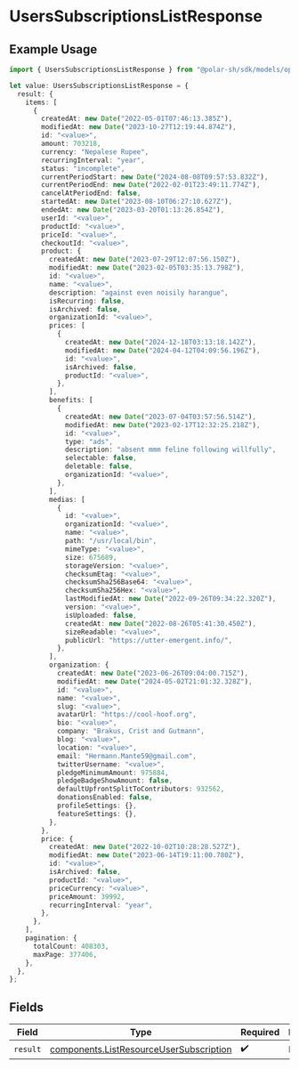 # UsersSubscriptionsListResponse

## Example Usage

```typescript
import { UsersSubscriptionsListResponse } from "@polar-sh/sdk/models/operations";

let value: UsersSubscriptionsListResponse = {
  result: {
    items: [
      {
        createdAt: new Date("2022-05-01T07:46:13.385Z"),
        modifiedAt: new Date("2023-10-27T12:19:44.874Z"),
        id: "<value>",
        amount: 703218,
        currency: "Nepalese Rupee",
        recurringInterval: "year",
        status: "incomplete",
        currentPeriodStart: new Date("2024-08-08T09:57:53.832Z"),
        currentPeriodEnd: new Date("2022-02-01T23:49:11.774Z"),
        cancelAtPeriodEnd: false,
        startedAt: new Date("2023-08-10T06:27:10.627Z"),
        endedAt: new Date("2023-03-20T01:13:26.854Z"),
        userId: "<value>",
        productId: "<value>",
        priceId: "<value>",
        checkoutId: "<value>",
        product: {
          createdAt: new Date("2023-07-29T12:07:56.150Z"),
          modifiedAt: new Date("2023-02-05T03:35:13.798Z"),
          id: "<value>",
          name: "<value>",
          description: "against even noisily harangue",
          isRecurring: false,
          isArchived: false,
          organizationId: "<value>",
          prices: [
            {
              createdAt: new Date("2024-12-18T03:13:18.142Z"),
              modifiedAt: new Date("2024-04-12T04:09:56.196Z"),
              id: "<value>",
              isArchived: false,
              productId: "<value>",
            },
          ],
          benefits: [
            {
              createdAt: new Date("2023-07-04T03:57:56.514Z"),
              modifiedAt: new Date("2023-02-17T12:32:25.218Z"),
              id: "<value>",
              type: "ads",
              description: "absent mmm feline following willfully",
              selectable: false,
              deletable: false,
              organizationId: "<value>",
            },
          ],
          medias: [
            {
              id: "<value>",
              organizationId: "<value>",
              name: "<value>",
              path: "/usr/local/bin",
              mimeType: "<value>",
              size: 675689,
              storageVersion: "<value>",
              checksumEtag: "<value>",
              checksumSha256Base64: "<value>",
              checksumSha256Hex: "<value>",
              lastModifiedAt: new Date("2022-09-26T09:34:22.320Z"),
              version: "<value>",
              isUploaded: false,
              createdAt: new Date("2022-08-26T05:41:30.450Z"),
              sizeReadable: "<value>",
              publicUrl: "https://utter-emergent.info/",
            },
          ],
          organization: {
            createdAt: new Date("2023-06-26T09:04:00.715Z"),
            modifiedAt: new Date("2024-05-02T21:01:32.328Z"),
            id: "<value>",
            name: "<value>",
            slug: "<value>",
            avatarUrl: "https://cool-hoof.org",
            bio: "<value>",
            company: "Brakus, Crist and Gutmann",
            blog: "<value>",
            location: "<value>",
            email: "Hermann.Mante59@gmail.com",
            twitterUsername: "<value>",
            pledgeMinimumAmount: 975884,
            pledgeBadgeShowAmount: false,
            defaultUpfrontSplitToContributors: 932562,
            donationsEnabled: false,
            profileSettings: {},
            featureSettings: {},
          },
        },
        price: {
          createdAt: new Date("2022-10-02T10:28:28.527Z"),
          modifiedAt: new Date("2023-06-14T19:11:00.780Z"),
          id: "<value>",
          isArchived: false,
          productId: "<value>",
          priceCurrency: "<value>",
          priceAmount: 39992,
          recurringInterval: "year",
        },
      },
    ],
    pagination: {
      totalCount: 408303,
      maxPage: 377406,
    },
  },
};
```

## Fields

| Field                                                                                              | Type                                                                                               | Required                                                                                           | Description                                                                                        |
| -------------------------------------------------------------------------------------------------- | -------------------------------------------------------------------------------------------------- | -------------------------------------------------------------------------------------------------- | -------------------------------------------------------------------------------------------------- |
| `result`                                                                                           | [components.ListResourceUserSubscription](../../models/components/listresourceusersubscription.md) | :heavy_check_mark:                                                                                 | N/A                                                                                                |